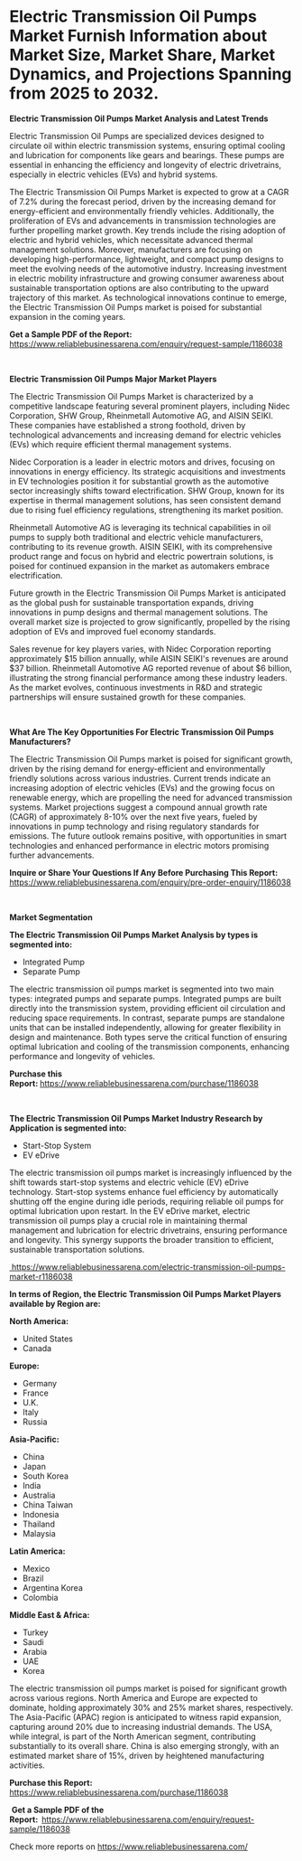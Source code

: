 <p><h1>Electric Transmission Oil Pumps Market Furnish Information about Market Size, Market Share, Market Dynamics, and Projections Spanning from 2025 to 2032.</h1></p><p><strong>Electric Transmission Oil Pumps Market Analysis and Latest Trends</strong></p>
<p><p>Electric Transmission Oil Pumps are specialized devices designed to circulate oil within electric transmission systems, ensuring optimal cooling and lubrication for components like gears and bearings. These pumps are essential in enhancing the efficiency and longevity of electric drivetrains, especially in electric vehicles (EVs) and hybrid systems. </p><p>The Electric Transmission Oil Pumps Market is expected to grow at a CAGR of 7.2% during the forecast period, driven by the increasing demand for energy-efficient and environmentally friendly vehicles. Additionally, the proliferation of EVs and advancements in transmission technologies are further propelling market growth. Key trends include the rising adoption of electric and hybrid vehicles, which necessitate advanced thermal management solutions. Moreover, manufacturers are focusing on developing high-performance, lightweight, and compact pump designs to meet the evolving needs of the automotive industry. Increasing investment in electric mobility infrastructure and growing consumer awareness about sustainable transportation options are also contributing to the upward trajectory of this market. As technological innovations continue to emerge, the Electric Transmission Oil Pumps market is poised for substantial expansion in the coming years.</p></p>
<p><strong>Get a Sample PDF of the Report:&nbsp;</strong> <a href="https://www.reliablebusinessarena.com/enquiry/request-sample/1186038?utm_campaign=2892&utm_medium=2&utm_source=Github&utm_content=ia&utm_term=23032025&utm_id=electric-transmission-oil-pumps">https://www.reliablebusinessarena.com/enquiry/request-sample/1186038</a></p>
<p>&nbsp;</p>
<p><strong>Electric Transmission Oil Pumps Major Market Players</strong></p>
<p><p>The Electric Transmission Oil Pumps Market is characterized by a competitive landscape featuring several prominent players, including Nidec Corporation, SHW Group, Rheinmetall Automotive AG, and AISIN SEIKI. These companies have established a strong foothold, driven by technological advancements and increasing demand for electric vehicles (EVs) which require efficient thermal management systems.</p><p>Nidec Corporation is a leader in electric motors and drives, focusing on innovations in energy efficiency. Its strategic acquisitions and investments in EV technologies position it for substantial growth as the automotive sector increasingly shifts toward electrification. SHW Group, known for its expertise in thermal management solutions, has seen consistent demand due to rising fuel efficiency regulations, strengthening its market position.</p><p>Rheinmetall Automotive AG is leveraging its technical capabilities in oil pumps to supply both traditional and electric vehicle manufacturers, contributing to its revenue growth. AISIN SEIKI, with its comprehensive product range and focus on hybrid and electric powertrain solutions, is poised for continued expansion in the market as automakers embrace electrification.</p><p>Future growth in the Electric Transmission Oil Pumps Market is anticipated as the global push for sustainable transportation expands, driving innovations in pump designs and thermal management solutions. The overall market size is projected to grow significantly, propelled by the rising adoption of EVs and improved fuel economy standards.</p><p>Sales revenue for key players varies, with Nidec Corporation reporting approximately $15 billion annually, while AISIN SEIKI's revenues are around $37 billion. Rheinmetall Automotive AG reported revenue of about $6 billion, illustrating the strong financial performance among these industry leaders. As the market evolves, continuous investments in R&D and strategic partnerships will ensure sustained growth for these companies.</p></p>
<p>&nbsp;</p>
<p><strong>What Are The Key Opportunities For Electric Transmission Oil Pumps Manufacturers?</strong></p>
<p><p>The Electric Transmission Oil Pumps market is poised for significant growth, driven by the rising demand for energy-efficient and environmentally friendly solutions across various industries. Current trends indicate an increasing adoption of electric vehicles (EVs) and the growing focus on renewable energy, which are propelling the need for advanced transmission systems. Market projections suggest a compound annual growth rate (CAGR) of approximately 8-10% over the next five years, fueled by innovations in pump technology and rising regulatory standards for emissions. The future outlook remains positive, with opportunities in smart technologies and enhanced performance in electric motors promising further advancements.</p></p>
<p><strong>Inquire or Share Your Questions If Any Before Purchasing This Report:</strong> <a href="https://www.reliablebusinessarena.com/enquiry/pre-order-enquiry/1186038?utm_campaign=2892&utm_medium=2&utm_source=Github&utm_content=ia&utm_term=23032025&utm_id=electric-transmission-oil-pumps">https://www.reliablebusinessarena.com/enquiry/pre-order-enquiry/1186038</a></p>
<p>&nbsp;</p>
<p><strong>Market Segmentation</strong></p>
<p><strong>The Electric Transmission Oil Pumps Market Analysis by types is segmented into:</strong></p>
<p><ul><li>Integrated Pump</li><li>Separate Pump</li></ul></p>
<p><p>The electric transmission oil pumps market is segmented into two main types: integrated pumps and separate pumps. Integrated pumps are built directly into the transmission system, providing efficient oil circulation and reducing space requirements. In contrast, separate pumps are standalone units that can be installed independently, allowing for greater flexibility in design and maintenance. Both types serve the critical function of ensuring optimal lubrication and cooling of the transmission components, enhancing performance and longevity of vehicles.</p></p>
<p><strong>Purchase this Report:&nbsp;</strong><a href="https://www.reliablebusinessarena.com/purchase/1186038?utm_campaign=2892&utm_medium=2&utm_source=Github&utm_content=ia&utm_term=23032025&utm_id=electric-transmission-oil-pumps">https://www.reliablebusinessarena.com/purchase/1186038</a></p>
<p>&nbsp;</p>
<p><strong>The Electric Transmission Oil Pumps Market Industry Research by Application is segmented into:</strong></p>
<p><ul><li>Start-Stop System</li><li>EV eDrive</li></ul></p>
<p><p>The electric transmission oil pumps market is increasingly influenced by the shift towards start-stop systems and electric vehicle (EV) eDrive technology. Start-stop systems enhance fuel efficiency by automatically shutting off the engine during idle periods, requiring reliable oil pumps for optimal lubrication upon restart. In the EV eDrive market, electric transmission oil pumps play a crucial role in maintaining thermal management and lubrication for electric drivetrains, ensuring performance and longevity. This synergy supports the broader transition to efficient, sustainable transportation solutions.</p></p>
<p><a href="https://www.reliablebusinessarena.com/electric-transmission-oil-pumps-market-r1186038?utm_campaign=2892&utm_medium=2&utm_source=Github&utm_content=ia&utm_term=23032025&utm_id=electric-transmission-oil-pumps">&nbsp;https://www.reliablebusinessarena.com/electric-transmission-oil-pumps-market-r1186038</a></p>
<p><strong>In terms of Region, the Electric Transmission Oil Pumps Market Players available by Region are:</strong></p>
<p>
    <p> <strong> North America: </strong>
        <ul>
            <li>United States</li>
            <li>Canada</li>
        </ul>
        </p> 
    <p> <strong> Europe: </strong>
        <ul>
            <li>Germany</li>
            <li>France</li>
            <li>U.K.</li>
            <li>Italy</li>
            <li>Russia</li>
        </ul>
        </p> 
    <p> <strong> Asia-Pacific: </strong>
        <ul>
            <li>China</li>
            <li>Japan</li>
            <li>South Korea</li>
            <li>India</li>
            <li>Australia</li>
            <li>China Taiwan</li>
            <li>Indonesia</li>
            <li>Thailand</li>
            <li>Malaysia</li>
        </ul>
        </p> 
    <p> <strong> Latin America: </strong>
        <ul>
            <li>Mexico</li>
            <li>Brazil</li>
            <li>Argentina Korea</li>
            <li>Colombia</li>
        </ul>
        </p> 
    <p> <strong> Middle East & Africa: </strong>
        <ul>
            <li>Turkey</li>
            <li>Saudi</li>
            <li>Arabia</li>
            <li>UAE</li>
            <li>Korea</li>
        </ul>
    </p>
    </p>
<p><p>The electric transmission oil pumps market is poised for significant growth across various regions. North America and Europe are expected to dominate, holding approximately 30% and 25% market shares, respectively. The Asia-Pacific (APAC) region is anticipated to witness rapid expansion, capturing around 20% due to increasing industrial demands. The USA, while integral, is part of the North American segment, contributing substantially to its overall share. China is also emerging strongly, with an estimated market share of 15%, driven by heightened manufacturing activities.</p></p>
<p><strong>Purchase this Report: </strong><a href="https://www.reliablebusinessarena.com/purchase/1186038?utm_campaign=2892&utm_medium=2&utm_source=Github&utm_content=ia&utm_term=23032025&utm_id=electric-transmission-oil-pumps">https://www.reliablebusinessarena.com/purchase/1186038</a></p>
<p>&nbsp;<strong>Get a Sample PDF of the Report:&nbsp;&nbsp;</strong><a href="https://www.reliablebusinessarena.com/enquiry/request-sample/1186038?utm_campaign=2892&utm_medium=2&utm_source=Github&utm_content=ia&utm_term=23032025&utm_id=electric-transmission-oil-pumps">https://www.reliablebusinessarena.com/enquiry/request-sample/1186038</a></p>
<p><strong></strong></p>
<p>Check more reports on <a href="https://www.reliablebusinessarena.com/?utm_campaign=2892&utm_medium=2&utm_source=Github&utm_content=ia&utm_term=23032025&utm_id=electric-transmission-oil-pumps">https://www.reliablebusinessarena.com/</a></p>
